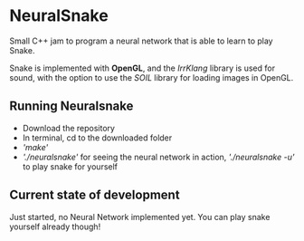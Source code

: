 # NeuralSnake
Small C++ jam to program a neural network that is able to learn to play Snake.

Snake is implemented with **OpenGL**, and the *IrrKlang* library is used for sound, with the option to use the *SOIL* library for loading images in OpenGL.

## Running Neuralsnake
* Download the repository
* In terminal, cd to the downloaded folder
* *'make'*
* *'./neuralsnake'* for seeing the neural network in action, *'./neuralsnake -u'* to play snake for yourself

## Current state of development
Just started, no Neural Network implemented yet. You can play snake yourself already though!
